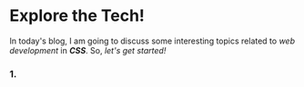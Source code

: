 # Explore the Tech!

In today's blog, I am going to discuss some interesting topics related to _web development_ in ***CSS***. So, _let's get started!_


### 1. 
